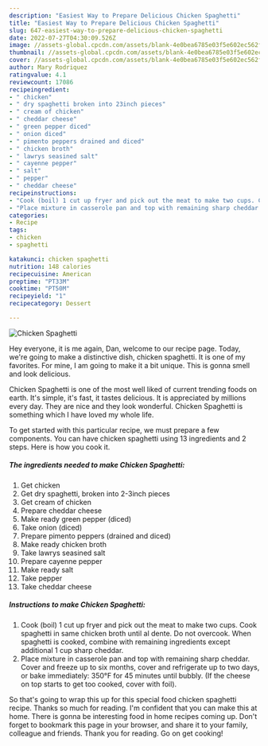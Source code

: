 ```yaml
---
description: "Easiest Way to Prepare Delicious Chicken Spaghetti"
title: "Easiest Way to Prepare Delicious Chicken Spaghetti"
slug: 647-easiest-way-to-prepare-delicious-chicken-spaghetti
date: 2022-07-27T04:30:09.526Z
image: //assets-global.cpcdn.com/assets/blank-4e0bea6785e03f5e602ec562f230caae08da540cada707380b4fe1bbebba43da.png
thumbnail: //assets-global.cpcdn.com/assets/blank-4e0bea6785e03f5e602ec562f230caae08da540cada707380b4fe1bbebba43da.png
cover: //assets-global.cpcdn.com/assets/blank-4e0bea6785e03f5e602ec562f230caae08da540cada707380b4fe1bbebba43da.png
author: Mary Rodriquez
ratingvalue: 4.1
reviewcount: 17086
recipeingredient:
- " chicken"
- " dry spaghetti broken into 23inch pieces"
- " cream of chicken"
- " cheddar cheese"
- " green pepper diced"
- " onion diced"
- " pimento peppers drained and diced"
- " chicken broth"
- " lawrys seasined salt"
- " cayenne pepper"
- " salt"
- " pepper"
- " cheddar cheese"
recipeinstructions:
- "Cook (boil) 1 cut up fryer and pick out the meat to make two cups. Cook spaghetti in same chicken broth until al dente. Do not overcook. When spaghetti is cooked, combine with remaining ingredients except additional 1 cup sharp cheddar."
- "Place mixture in casserole pan and top with remaining sharp cheddar. Cover and freeze up to six months, cover and refrigerate up to two days, or bake immediately: 350°F for 45 minutes until bubbly. (If the cheese on top starts to get too cooked, cover with foil)."
categories:
- Recipe
tags:
- chicken
- spaghetti

katakunci: chicken spaghetti 
nutrition: 148 calories
recipecuisine: American
preptime: "PT33M"
cooktime: "PT50M"
recipeyield: "1"
recipecategory: Dessert

---
```



![Chicken Spaghetti](//assets-global.cpcdn.com/assets/blank-4e0bea6785e03f5e602ec562f230caae08da540cada707380b4fe1bbebba43da.png)

Hey everyone, it is me again, Dan, welcome to our recipe page. Today, we're going to make a distinctive dish, chicken spaghetti. It is one of my favorites. For mine, I am going to make it a bit unique. This is gonna smell and look delicious.

Chicken Spaghetti is one of the most well liked of current trending foods on earth. It's simple, it's fast, it tastes delicious. It is appreciated by millions every day. They are nice and they look wonderful. Chicken Spaghetti is something which I have loved my whole life.




To get started with this particular recipe, we must prepare a few components. You can have chicken spaghetti using 13 ingredients and 2 steps. Here is how you cook it.

<!--inarticleads1-->

##### The ingredients needed to make Chicken Spaghetti:

1. Get  chicken
1. Get  dry spaghetti, broken into 2-3inch pieces
1. Get  cream of chicken
1. Prepare  cheddar cheese
1. Make ready  green pepper (diced)
1. Take  onion (diced)
1. Prepare  pimento peppers (drained and diced)
1. Make ready  chicken broth
1. Take  lawrys seasined salt
1. Prepare  cayenne pepper
1. Make ready  salt
1. Take  pepper
1. Take  cheddar cheese




<!--inarticleads2-->

##### Instructions to make Chicken Spaghetti:

1. Cook (boil) 1 cut up fryer and pick out the meat to make two cups. Cook spaghetti in same chicken broth until al dente. Do not overcook. When spaghetti is cooked, combine with remaining ingredients except additional 1 cup sharp cheddar.
1. Place mixture in casserole pan and top with remaining sharp cheddar. Cover and freeze up to six months, cover and refrigerate up to two days, or bake immediately: 350°F for 45 minutes until bubbly. (If the cheese on top starts to get too cooked, cover with foil).




So that's going to wrap this up for this special food chicken spaghetti recipe. Thanks so much for reading. I'm confident that you can make this at home. There is gonna be interesting food in home recipes coming up. Don't forget to bookmark this page in your browser, and share it to your family, colleague and friends. Thank you for reading. Go on get cooking!
